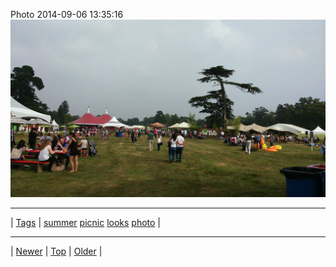<!--
title: Photo 2014-09-06 13
date: 2020-06-28T15:00:41.544Z
tags: summer, picnic, looks, photo
-->











Photo 2014-09-06 13:35:16
![](96784239157-0.jpg)

<!--BOTTOM-POST-NAVIGATION-->
---

| [Tags](tags.md) | [summer](tag-summer.md) [picnic](tag-picnic.md) [looks](tag-looks.md) [photo](tag-photo.md) |

---

| [Newer](96776409567.md) | [Top](index.md) | [Older](96803637712.md) |